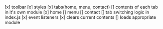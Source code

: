 [x] toolbar
    [x] styles
    [x] tabs(home, menu, contact)
[] contents of each tab in it's own module
    [x] home
    [] menu
    [] contact
[] tab switching logic in index.js
    [x] event listeners
    [x] clears current contents
    [] loads appropriate module